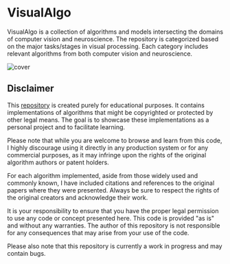 # VisualAlgo

VisualAlgo is a collection of algorithms and models intersecting the domains of computer vision and neuroscience. The repository is categorized based on the major tasks/stages in visual processing. Each category includes relevant algorithms from both computer vision and neuroscience. 

![cover](images/cover.png)

## Disclaimer

This [repository](https://github.com/tonyfu97/VisualAlgo/) is created purely for educational purposes. It contains implementations of algorithms that might be copyrighted or protected by other legal means. The goal is to showcase these implementations as a personal project and to facilitate learning.

Please note that while you are welcome to browse and learn from this code, I highly discourage using it directly in any production system or for any commercial purposes, as it may infringe upon the rights of the original algorithm authors or patent holders.

For each algorithm implemented, aside from those widely used and commonly known, I have included citations and references to the original papers where they were presented. Always be sure to respect the rights of the original creators and acknowledge their work.

It is your responsibility to ensure that you have the proper legal permission to use any code or concept presented here. This code is provided "as is" and without any warranties. The author of this repository is not responsible for any consequences that may arise from your use of the code.

Please also note that this repository is currently a work in progress and may contain bugs.
